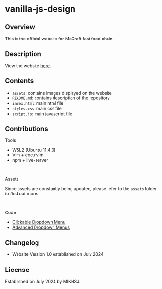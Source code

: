 # vanilla-js-design

## Overview
This is the official website for McCraft fast food chain.

## Description
View the website [here](https://joyful-brioche-2bfb38.netlify.app/).

## Contents
- ```assets```: contains images displayed on the website
- ```README.md```: contains description of the repository
- ```index.html```: main html file
- ```styles.css```: main css file
- ```script.js```: main javascript file

## Contributions
Tools

- WSL2 (Ubuntu 11.4.0)
- Vim + coc.nvim
- npm + live-server

<br>

Assets

Since assets are constantly being updated, please refer to the ```assets``` folder
to find out more.

<br>

Code

- [Clickable Dropdown Menu](https://www.w3schools.com/howto/howto_js_dropdown.asp)
- [Advanced Dropdown Menus](https://www.youtube.com/watch?v=S-VeYcOCFZw&list=PLGXmgjGkjLcHxM4yeeHiAni0RiVWJ5Ply&index=7&t=3s)

## Changelog
- Website Version 1.0 established on July 2024

## License
Established on July 2024 by MIKNSJ.
